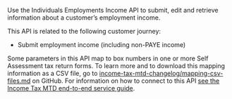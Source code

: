 Use the Individuals Employments Income API to submit, edit and retrieve information about a customer’s employment income.

This API is related to the following customer journey:

 - Submit employment income (including non-PAYE income)

Some parameters in this API map to box numbers in one or more Self Assessment tax return forms.
To learn more and to download this mapping information as a CSV file, go to [income-tax-mtd-changelog/mapping-csv-files.md](https://github.com/hmrc/income-tax-mtd-changelog/blob/main/mapping/mapping-csv-files.md) on GitHub.
For information on how to connect to this API [see the Income Tax MTD end-to-end service guide](https://developer.service.hmrc.gov.uk/guides/income-tax-mtd-end-to-end-service-guide/).